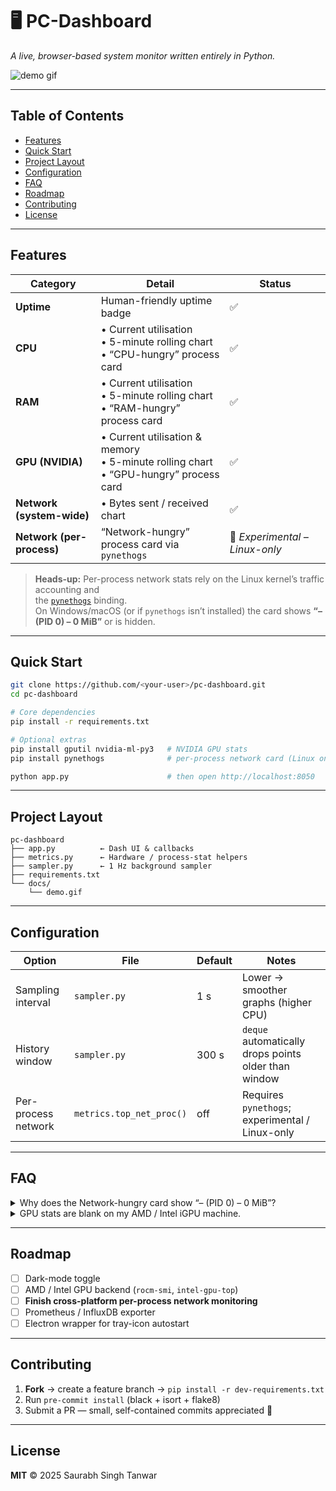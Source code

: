 # 🖥️ PC-Dashboard

_A live, browser-based system monitor written entirely in Python._

![demo gif](docs/demo.gif) <!-- Replace with an actual screenshot or GIF -->

---

## Table of Contents

- [Features](#features)
- [Quick Start](#quick-start)
- [Project Layout](#project-layout)
- [Configuration](#configuration)
- [FAQ](#faq)
- [Roadmap](#roadmap)
- [Contributing](#contributing)
- [License](#license)

---

## Features

| Category               | Detail                                                                                         | Status                            |
|------------------------|------------------------------------------------------------------------------------------------|-----------------------------------|
| **Uptime**             | Human-friendly uptime badge                                                                    | ✅                                |
| **CPU**                | • Current utilisation  <br>• 5-minute rolling chart  <br>• “CPU-hungry” process card           | ✅                                |
| **RAM**                | • Current utilisation  <br>• 5-minute rolling chart  <br>• “RAM-hungry” process card           | ✅                                |
| **GPU (NVIDIA)**       | • Current utilisation & memory  <br>• 5-minute rolling chart  <br>• “GPU-hungry” process card   | ✅                                |
| **Network (system-wide)** | • Bytes sent / received chart                                                              | ✅                                |
| **Network (per-process)** | “Network-hungry” process card via `pynethogs`                                               | 🚧 *Experimental – Linux-only*    |

> **Heads-up:** Per-process network stats rely on the Linux kernel’s traffic accounting and  
> the [`pynethogs`](https://github.com/raboof/pynethogs) binding.  
> On Windows/macOS (or if `pynethogs` isn’t installed) the card shows **“– (PID 0) – 0 MiB”** or is hidden.

---

## Quick Start

```bash
git clone https://github.com/<your-user>/pc-dashboard.git
cd pc-dashboard

# Core dependencies
pip install -r requirements.txt

# Optional extras
pip install gputil nvidia-ml-py3   # NVIDIA GPU stats
pip install pynethogs              # per-process network card (Linux only)

python app.py                      # then open http://localhost:8050
```

---

## Project Layout

```text
pc-dashboard
├── app.py          ← Dash UI & callbacks
├── metrics.py      ← Hardware / process-stat helpers
├── sampler.py      ← 1 Hz background sampler
├── requirements.txt
└── docs/
    └── demo.gif
```

---

## Configuration

| Option                | File         | Default | Notes                                                     |
|-----------------------|--------------|---------|-----------------------------------------------------------|
| Sampling interval     | `sampler.py` | 1 s     | Lower → smoother graphs (higher CPU)                      |
| History window        | `sampler.py` | 300 s   | `deque` automatically drops points older than window      |
| Per-process network   | `metrics.top_net_proc()` | off | Requires `pynethogs`; experimental / Linux-only           |

---

## FAQ

<details>
<summary>Why does the Network-hungry card show “– (PID 0) – 0 MiB”?</summary>

`psutil` cannot expose per-process traffic counters on most OSes.  
Install **pynethogs** on Linux (see *Quick Start*) or comment out the card in `app.py`.

</details>

<details>
<summary>GPU stats are blank on my AMD / Intel iGPU machine.</summary>

The current backend uses NVIDIA’s NVML.  
Multi-vendor support is on the roadmap — PRs welcome!

</details>

---

## Roadmap

- [ ] Dark-mode toggle  
- [ ] AMD / Intel GPU backend (`rocm-smi`, `intel-gpu-top`)  
- [ ] **Finish cross-platform per-process network monitoring**  
- [ ] Prometheus / InfluxDB exporter  
- [ ] Electron wrapper for tray-icon autostart  

---

## Contributing

1. **Fork** → create a feature branch → `pip install -r dev-requirements.txt`  
2. Run `pre-commit install` (black + isort + flake8)  
3. Submit a PR — small, self-contained commits appreciated 🙏  

---

## License

**MIT** © 2025 Saurabh Singh Tanwar
```

